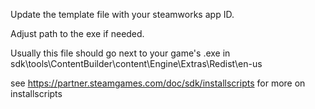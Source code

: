Update the template file with your steamworks app ID.

Adjust path to the exe if needed.

Usually this file should go next to your game's .exe in sdk\tools\ContentBuilder\content\Engine\Extras\Redist\en-us

see https://partner.steamgames.com/doc/sdk/installscripts for more on installscripts
